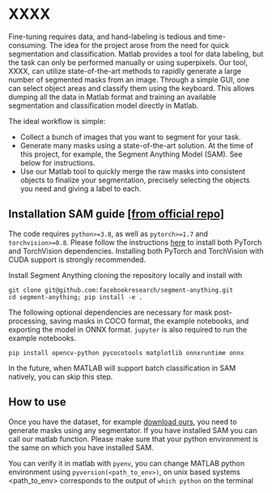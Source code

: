 # XXXX

Fine-tuning requires data, and hand-labeling is tedious and time-consuming. The idea for the project arose from the need for quick segmentation and classification. Matlab provides a tool for data labeling, but the task can only be performed manually or using superpixels.
Our tool, XXXX, can utilize state-of-the-art methods to rapidly generate a large number of segmented masks from an image. Through a simple GUI, one can select object areas and classify them using the keyboard. This allows dumping all the data in Matlab format and training an available segmentation and classification model directly in Matlab.

The ideal workflow is simple:

- Collect a bunch of images that you want to segment for your task.
- Generate many masks using a state-of-the-art solution. At the time of this project, for example, the Segment Anything Model (SAM). See below for instructions.
- Use our Matlab tool to quickly merge the raw masks into consistent objects to finalize your segmentation, precisely selecting the objects you need and giving a label to each.

## Installation SAM guide [[from official repo]](https://github.com/facebookresearch/segment-anything)

The code requires `python>=3.8`, as well as `pytorch>=1.7` and `torchvision>=0.8`. Please follow the instructions [here](https://pytorch.org/get-started/locally/) to install both PyTorch and TorchVision dependencies. Installing both PyTorch and TorchVision with CUDA support is strongly recommended.

Install Segment Anything cloning the repository locally and install with

```
git clone git@github.com:facebookresearch/segment-anything.git
cd segment-anything; pip install -e .
```

The following optional dependencies are necessary for mask post-processing, saving masks in COCO format, the example notebooks, and exporting the model in ONNX format. `jupyter` is also required to run the example notebooks.

```
pip install opencv-python pycocotools matplotlib onnxruntime onnx
```

In the future, when MATLAB will support batch classification in SAM natively, you can skip this step.

## How to use

Once you have the dataset, for example [download ours](https://drive.google.com/file/d/19vB5AssFThRcATRs-bMuQqSh-O-h2nM5/view?usp=sharing), you need to generate masks using any segmentator.
If you have installed SAM you can call our matlab function. Please make sure that your python environment is the same on which you have installed SAM. 

You can verify it in matlab with ```pyenv```, you can change MATLAB python environment using ```pyversion(<path_to_env>)```, on unix based systems <path_to_env> corresponds to the output of ```which python``` on the terminal
